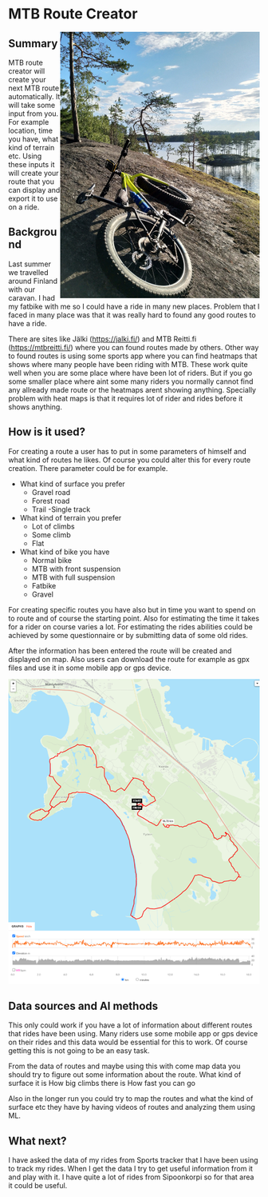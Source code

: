 # MTB Route Creator
<img align="right" width="400" src="bike.jpg">

## Summary

MTB route creator will create your next MTB route automatically. It will take some input from you. For example location, time you have, what kind of terrain etc. Using these inputs it will create your route that you can display and export it to use on a ride.

## Background

Last summer we travelled around Finland with our caravan. I had my fatbike with me so I could have a ride in many new places. Problem that I faced in many place was that it was really hard to found any good routes to have a ride. 

There are sites like Jälki (https://jalki.fi/) and MTB Reitti.fi (https://mtbreitti.fi/) where you can found routes made by others. Other way to found routes is using some sports app where you can find heatmaps that shows where many people have been riding with MTB. These work quite well when you are some place where have been lot of riders. But if you go some smaller place where aint some many riders you normally cannot find any allready made route or the heatmaps arent showing anything. Specially problem with heat maps is that it requires lot of rider and rides before it shows anything.

## How is it used?

For creating a route a user has to put in some parameters of himself and what kind of routes he likes. Of course you could alter this for every route creation. There parameter could be for example.

- What kind of surface you prefer
   - Gravel road
   - Forest road
   - Trail
   -Single track
- What kind of terrain you prefer
   - Lot of climbs
   - Some climb
   - Flat
- What kind of bike you have
   - Normal bike
   - MTB with front suspension
   - MTB with full suspension
   - Fatbike
   - Gravel

For creating specific routes you have also but in time you want to spend on to route and of course the starting point. Also for estimating the time it takes for a rider on course varies a lot. For estimating the rides abilities could be achieved by some questionnaire or by submitting data of some old rides.

After the information has been entered the route will be created and displayed on map. Also users can download the route for example as gpx files and use it in some mobile app or gps device.

![image of route map](/map.png)

## Data sources and AI methods

This only could work if you have a lot of information about different routes that rides have been using. Many riders use some mobile app or gps device on their rides and this data would be essential for this to work. Of course getting this is not going to be an easy task. 

From the data of routes and maybe using this with come map data you should try to figure out some information about the route.
What kind of surface it is
How big climbs there is
How fast you can go 

Also in the longer run you could try to map the routes and what the kind of surface etc they have by having videos of routes and analyzing them using ML. 


## What next?

I have asked the data of my rides from Sports tracker that I have been using to track my rides. When I get the data I try to get useful information from it and play with it. I have quite a lot of rides from Sipoonkorpi so for that area it could be useful. 

